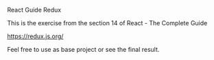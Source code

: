 React Guide Redux

This is the exercise from the section 14 of React - The Complete Guide

https://redux.js.org/

Feel free to use as base project or see the final result.
